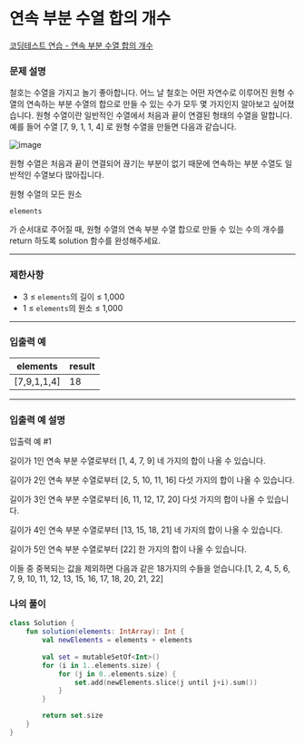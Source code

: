# 연속 부분 수열 합의 개수

[코딩테스트 연습 - 연속 부분 수열 합의 개수](https://school.programmers.co.kr/learn/courses/30/lessons/131701)

### **문제 설명**

철호는 수열을 가지고 놀기 좋아합니다. 어느 날 철호는 어떤 자연수로 이루어진 원형 수열의 연속하는 부분 수열의 합으로 만들 수 있는 수가 모두 몇 가지인지 알아보고 싶어졌습니다. 원형 수열이란 일반적인 수열에서 처음과 끝이 연결된 형태의 수열을 말합니다. 예를 들어 수열 [7, 9, 1, 1, 4] 로 원형 수열을 만들면 다음과 같습니다.

![image](https://user-images.githubusercontent.com/48354502/222150731-2d4bd5ef-42b5-4bcc-a285-e7eb890b8a52.png)

원형 수열은 처음과 끝이 연결되어 끊기는 부분이 없기 때문에 연속하는 부분 수열도 일반적인 수열보다 많아집니다.

원형 수열의 모든 원소

```
elements
```

가 순서대로 주어질 때, 원형 수열의 연속 부분 수열 합으로 만들 수 있는 수의 개수를 return 하도록 solution 함수를 완성해주세요.

---

### 제한사항

- 3 ≤ `elements`의 길이 ≤ 1,000
- 1 ≤ `elements`의 원소 ≤ 1,000

---

### 입출력 예

| elements | result |
| --- | --- |
| [7,9,1,1,4] | 18 |

---

### 입출력 예 설명

입출력 예 #1

길이가 1인 연속 부분 수열로부터 [1, 4, 7, 9] 네 가지의 합이 나올 수 있습니다.

길이가 2인 연속 부분 수열로부터 [2, 5, 10, 11, 16] 다섯 가지의 합이 나올 수 있습니다.

길이가 3인 연속 부분 수열로부터 [6, 11, 12, 17, 20] 다섯 가지의 합이 나올 수 있습니다.

길이가 4인 연속 부분 수열로부터 [13, 15, 18, 21] 네 가지의 합이 나올 수 있습니다.

길이가 5인 연속 부분 수열로부터 [22] 한 가지의 합이 나올 수 있습니다.

이들 중 중복되는 값을 제외하면 다음과 같은 18가지의 수들을 얻습니다.[1, 2, 4, 5, 6, 7, 9, 10, 11, 12, 13, 15, 16, 17, 18, 20, 21, 22]

### 나의 풀이

```kotlin
class Solution {
    fun solution(elements: IntArray): Int {
        val newElements = elements + elements
        
        val set = mutableSetOf<Int>()
        for (i in 1..elements.size) {
            for (j in 0..elements.size) {
                set.add(newElements.slice(j until j+i).sum())
            }
        }

        return set.size
    }
}
```